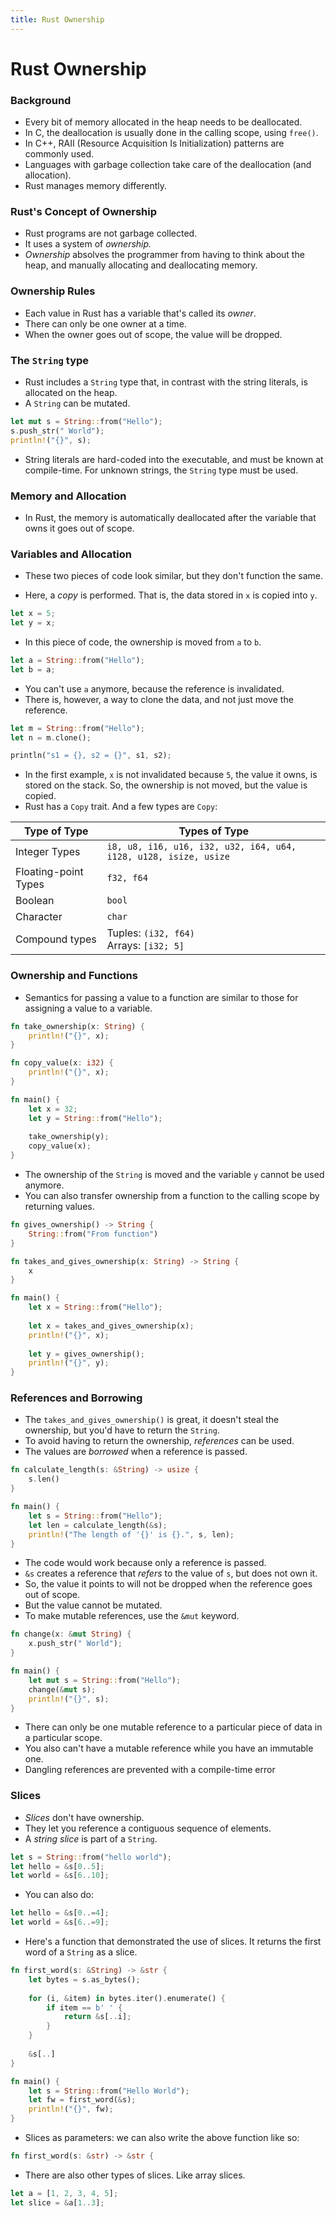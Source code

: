```yaml
---
title: Rust Ownership
---
```


# Rust Ownership

### Background

- Every bit of memory allocated in the heap needs to be deallocated. 
- In C, the deallocation is usually done in the calling scope, using `free()`.
- In C++, RAII (Resource Acquisition Is Initialization) patterns are commonly used.
- Languages with garbage collection take care of the deallocation (and allocation).
- Rust manages memory differently.

### Rust's Concept of Ownership

- Rust programs are not garbage collected.
- It uses a system of *ownership.*
- *Ownership* absolves the programmer from having to think about the heap, and manually allocating and deallocating memory.

### Ownership Rules

- Each value in Rust has a variable that's called its *owner*.
- There can only be one owner at a time.
- When the owner goes out of scope, the value will be dropped.

### The `String` type

- Rust includes a `String` type that, in contrast with the string literals, is allocated on the heap.
- A `String` can be mutated.
```rust
let mut s = String::from("Hello");
s.push_str(" World");
println!("{}", s);
```
- String literals are hard-coded into the executable, and must be known at compile-time. For unknown strings, the `String` type must be used.

### Memory and Allocation

- In Rust, the memory is automatically deallocated after the variable that owns it goes out of scope.

### Variables and Allocation

- These two pieces of code look similar, but they don't function the same.

- Here, a *copy* is performed. That is, the data stored in `x` is copied into `y`.

```rust
let x = 5;
let y = x;
```

- In this piece of code, the ownership is moved from `a` to `b`. 

```rust
let a = String::from("Hello");
let b = a;
```

- You can't use `a` anymore, because the reference is invalidated. 
- There is, however, a way to clone the data, and not just move the reference.

```rust
let m = String::from("Hello");
let n = m.clone();

println("s1 = {}, s2 = {}", s1, s2);
```

- In the first example, `x` is not invalidated because `5`, the value it owns, is stored on the stack. So, the ownership is not moved, but the value is copied.
- Rust has a `Copy` trait. And a few types are `Copy`:

| Type of Type         | Types of Type                                                |
| -------------------- | ------------------------------------------------------------ |
| Integer Types        | `i8, u8, i16, u16, i32, u32, i64, u64, i128, u128, isize, usize ` |
| Floating-point Types | `f32, f64`                                                   |
| Boolean              | `bool`                                                       |
| Character            | `char`                                                       |
| Compound types       | Tuples: `(i32, f64)`<br>Arrays: `[i32; 5]`                   |

### Ownership and Functions

- Semantics for passing a value to a function are similar to those for assigning a value to a variable.

```rust
fn take_ownership(x: String) {
    println!("{}", x);
}

fn copy_value(x: i32) {
    println!("{}", x);
}

fn main() {
    let x = 32;
    let y = String::from("Hello");
    
    take_ownership(y);
    copy_value(x);
}
```
- The ownership of the `String` is moved and the variable `y` cannot be used anymore.
- You can also transfer ownership from a function to the calling scope by returning values.

```rust
fn gives_ownership() -> String {
    String::from("From function")
}

fn takes_and_gives_ownership(x: String) -> String {
    x
}

fn main() {
    let x = String::from("Hello");
    
    let x = takes_and_gives_ownership(x);
    println!("{}", x);
    
    let y = gives_ownership();
    println!("{}", y);
}
```

### References and Borrowing

- The `takes_and_gives_ownership()` is great, it doesn't steal the ownership, but you'd have to return the `String`. 
- To avoid having to return the ownership, *references* can be used.
- The values are *borrowed* when a reference is passed.

```rust
fn calculate_length(s: &String) -> usize {
    s.len()
}

fn main() {
    let s = String::from("Hello");
    let len = calculate_length(&s);
    println!("The length of '{}' is {}.", s, len);
}
```

- The code would work because only a reference is passed.
- `&s` creates a reference that *refers* to the value of `s`, but does not own it.
- So, the value it points to will not be dropped when the reference goes out of scope.
- But the value cannot be mutated.
- To make mutable references, use the `&mut` keyword.

```rust
fn change(x: &mut String) {
    x.push_str(" World");
}

fn main() {
    let mut s = String::from("Hello");
    change(&mut s);
    println!("{}", s);
}
```

- There can only be one mutable reference to a particular piece of data in a particular scope.
- You also can't have a mutable reference while you have an immutable one.
- Dangling references are prevented with a compile-time error

### Slices

- *Slices* don't have ownership.
- They let you reference a contiguous sequence of elements.
- A *string slice* is part of a `String`.

```rust
let s = String::from("hello world");
let hello = &s[0..5];
let world = &s[6..10];
```

- You can also do:

```rust
let hello = &s[0..=4];
let world = &s[6..=9];
```

- Here's a function that demonstrated the use of slices. It returns the first word of a `String` as a slice. 

```rust
fn first_word(s: &String) -> &str {
    let bytes = s.as_bytes();
    
    for (i, &item) in bytes.iter().enumerate() {
        if item == b' ' {
            return &s[..i];
        }
    }
    
    &s[..]
}

fn main() {
    let s = String::from("Hello World");
    let fw = first_word(&s);
    println!("{}", fw);
}
```

- Slices as parameters: we can also write the above function like so:

```rust
fn first_word(s: &str) -> &str {
```

- There are also other types of slices. Like array slices. 

```rust
let a = [1, 2, 3, 4, 5];
let slice = &a[1..3];
```

